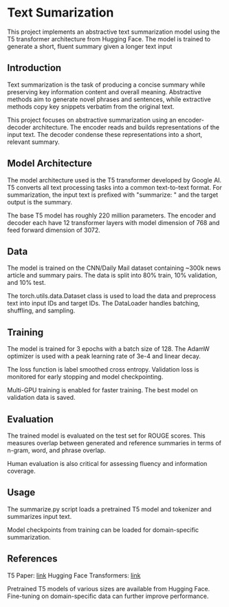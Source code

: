 # Text Sumarization

This project implements an abstractive text summarization model using the T5 transformer architecture from Hugging Face. The model is trained to generate a short, fluent summary given a longer text input


## Introduction

Text summarization is the task of producing a concise summary while preserving key information content and overall meaning. Abstractive methods aim to generate novel phrases and sentences, while extractive methods copy key snippets verbatim from the original text.

This project focuses on abstractive summarization using an encoder-decoder architecture. The encoder reads and builds representations of the input text. The decoder condense these representations into a short, relevant summary.

## Model Architecture

The model architecture used is the T5 transformer developed by Google AI. T5 converts all text processing tasks into a common text-to-text format. For summarization, the input text is prefixed with "summarize: " and the target output is the summary.

The base T5 model has roughly 220 million parameters. The encoder and decoder each have 12 transformer layers with model dimension of 768 and feed forward dimension of 3072.

## Data

The model is trained on the CNN/Daily Mail dataset containing ~300k news article and summary pairs. The data is split into 80% train, 10% validation, and 10% test.

The torch.utils.data.Dataset class is used to load the data and preprocess text into input IDs and target IDs. The DataLoader handles batching, shuffling, and sampling.

## Training

The model is trained for 3 epochs with a batch size of 128. The AdamW optimizer is used with a peak learning rate of 3e-4 and linear decay.

The loss function is label smoothed cross entropy. Validation loss is monitored for early stopping and model checkpointing.

Multi-GPU training is enabled for faster training. The best model on validation data is saved.

## Evaluation

The trained model is evaluated on the test set for ROUGE scores. This measures overlap between generated and reference summaries in terms of n-gram, word, and phrase overlap.

Human evaluation is also critical for assessing fluency and information coverage.

## Usage

The summarize.py script loads a pretrained T5 model and tokenizer and summarizes input text.

Model checkpoints from training can be loaded for domain-specific summarization.

## References

T5 Paper: [link](https://arxiv.org/abs/1910.10683)
Hugging Face Transformers: [link](https://huggingface.co/transformers/)

Pretrained T5 models of various sizes are available from Hugging Face. Fine-tuning on domain-specific data can further improve performance.
